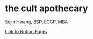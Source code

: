 # the cult apothecary

Sejin Hwang, BSP, BCGP, MBA

[Link to Notion Pages](https://www.notion.so/sejinhwang76/the-cult-apothecary-29a469a3e910404e82a218d117d57b55)
